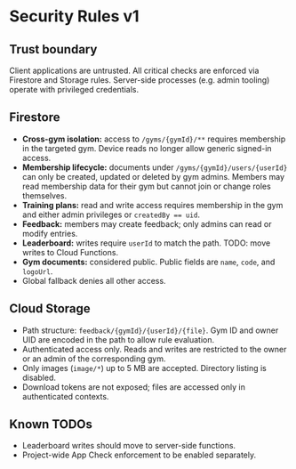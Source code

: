 # Security Rules v1

## Trust boundary
Client applications are untrusted. All critical checks are enforced via Firestore
and Storage rules. Server-side processes (e.g. admin tooling) operate with
privileged credentials.

## Firestore
- **Cross-gym isolation:** access to `/gyms/{gymId}/**` requires membership in
  the targeted gym. Device reads no longer allow generic signed-in access.
- **Membership lifecycle:** documents under `/gyms/{gymId}/users/{userId}` can
  only be created, updated or deleted by gym admins. Members may read membership
  data for their gym but cannot join or change roles themselves.
- **Training plans:** read and write access requires membership in the gym and
  either admin privileges or `createdBy == uid`.
- **Feedback:** members may create feedback; only admins can read or modify
  entries.
- **Leaderboard:** writes require `userId` to match the path. TODO: move writes
  to Cloud Functions.
- **Gym documents:** considered public. Public fields are `name`, `code`, and
  `logoUrl`.
- Global fallback denies all other access.

## Cloud Storage
- Path structure: `feedback/{gymId}/{userId}/{file}`. Gym ID and owner UID are
  encoded in the path to allow rule evaluation.
- Authenticated access only. Reads and writes are restricted to the owner or an
  admin of the corresponding gym.
- Only images (`image/*`) up to 5 MB are accepted. Directory listing is
  disabled.
- Download tokens are not exposed; files are accessed only in authenticated
  contexts.

## Known TODOs
- Leaderboard writes should move to server-side functions.
- Project-wide App Check enforcement to be enabled separately.

